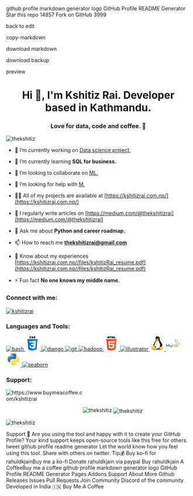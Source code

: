 github profile markdown generator logo
GitHub Profile README Generator
Star this repo
14857
Fork on GitHub
3999

back to edit

copy-markdown

download markdown

download backup

preview
<h1 align="center">Hi 👋, I'm Kshitiz Rai. Developer based in Kathmandu.</h1>
<h3 align="center">Love for data, code and coffee. 🍵</h3>

<p align="left"> <img src="https://komarev.com/ghpvc/?username=thekshitiz&label=Profile%20views&color=0e75b6&style=flat" alt="thekshitiz" /> </p>

- 🔭 I’m currently working on [Data science project.](https://github.com/thekshitiz/data-science)

- 🌱 I’m currently learning **SQL for business.**

- 👯 I’m looking to collaborate on [ML.](https://github.com/thekshitiz/data-science)

- 🤝 I’m looking for help with [M.](https://github.com/thekshitiz/data-science)

- 👨‍💻 All of my projects are available at [https://kshitizrai.com.np/](https://kshitizrai.com.np/)

- 📝 I regularly write articles on [https://medium.com/@thekshitizrai](https://medium.com/@thekshitizrai)

- 💬 Ask me about **Python and career roadmap.**

- 📫 How to reach me **thekshitizrai@gmail.com**

- 📄 Know about my experiences [https://kshitizrai.com.np//files/kshitizRai_resume.pdf](https://kshitizrai.com.np//files/kshitizRai_resume.pdf)

- ⚡ Fun fact **No one knows my middle name.**

<h3 align="left">Connect with me:</h3>
<p align="left">
<a href="https://linkedin.com/in/kshitizrai" target="blank"><img align="center" src="https://raw.githubusercontent.com/rahuldkjain/github-profile-readme-generator/master/src/images/icons/Social/linked-in-alt.svg" alt="kshitizrai" height="30" width="40" /></a>
</p>

<h3 align="left">Languages and Tools:</h3>
<p align="left"> <a href="https://www.gnu.org/software/bash/" target="_blank" rel="noreferrer"> <img src="https://www.vectorlogo.zone/logos/gnu_bash/gnu_bash-icon.svg" alt="bash" width="40" height="40"/> </a> <a href="https://www.w3schools.com/css/" target="_blank" rel="noreferrer"> <img src="https://raw.githubusercontent.com/devicons/devicon/master/icons/css3/css3-original-wordmark.svg" alt="css3" width="40" height="40"/> </a> <a href="https://www.djangoproject.com/" target="_blank" rel="noreferrer"> <img src="https://cdn.worldvectorlogo.com/logos/django.svg" alt="django" width="40" height="40"/> </a> <a href="https://git-scm.com/" target="_blank" rel="noreferrer"> <img src="https://www.vectorlogo.zone/logos/git-scm/git-scm-icon.svg" alt="git" width="40" height="40"/> </a> <a href="https://hadoop.apache.org/" target="_blank" rel="noreferrer"> <img src="https://www.vectorlogo.zone/logos/apache_hadoop/apache_hadoop-icon.svg" alt="hadoop" width="40" height="40"/> </a> <a href="https://www.w3.org/html/" target="_blank" rel="noreferrer"> <img src="https://raw.githubusercontent.com/devicons/devicon/master/icons/html5/html5-original-wordmark.svg" alt="html5" width="40" height="40"/> </a> <a href="https://www.adobe.com/in/products/illustrator.html" target="_blank" rel="noreferrer"> <img src="https://www.vectorlogo.zone/logos/adobe_illustrator/adobe_illustrator-icon.svg" alt="illustrator" width="40" height="40"/> </a> <a href="https://www.linux.org/" target="_blank" rel="noreferrer"> <img src="https://raw.githubusercontent.com/devicons/devicon/master/icons/linux/linux-original.svg" alt="linux" width="40" height="40"/> </a> <a href="https://www.mysql.com/" target="_blank" rel="noreferrer"> <img src="https://raw.githubusercontent.com/devicons/devicon/master/icons/mysql/mysql-original-wordmark.svg" alt="mysql" width="40" height="40"/> </a> <a href="https://www.python.org" target="_blank" rel="noreferrer"> <img src="https://raw.githubusercontent.com/devicons/devicon/master/icons/python/python-original.svg" alt="python" width="40" height="40"/> </a> <a href="https://seaborn.pydata.org/" target="_blank" rel="noreferrer"> <img src="https://seaborn.pydata.org/_images/logo-mark-lightbg.svg" alt="seaborn" width="40" height="40"/> </a> </p>

<h3 align="left">Support:</h3>
<p><a href="https://www.buymeacoffee.com/https://www.buymeacoffee.com/kshitizrai"> <img align="left" src="https://cdn.buymeacoffee.com/buttons/v2/default-yellow.png" height="50" width="210" alt="https://www.buymeacoffee.com/kshitizrai" /></a></p><br><br>

<p><img align="left" src="https://github-readme-stats.vercel.app/api/top-langs?username=thekshitiz&show_icons=true&locale=en&layout=compact" alt="thekshitiz" /></p>

<p>&nbsp;<img align="center" src="https://github-readme-stats.vercel.app/api?username=thekshitiz&show_icons=true&locale=en" alt="thekshitiz" /></p>

<p><img align="center" src="https://github-readme-streak-stats.herokuapp.com/?user=thekshitiz&" alt="thekshitiz" /></p>

Support 🙏
Are you using the tool and happy with it to create your GitHub Profile?
Your kind support keeps open-source tools like this free for others.
tweet github profile readme generator
Let the world know how you feel using this tool. Share with others on twitter.
Tip💰
Buy ko-fi for rahuldkjainBuy me a ko-fi
Donate rahuldkjain via paypal
Buy rahuldkjain A CoffeeBuy me a coffee
github profile markdown generator logo
GitHub Profile README Generator
Pages
Addons
Support
About
More
Github
Releases
Issues
Pull Requests
Join Community
Discord of the community
Developed in India 🇮🇳
Buy Me A Coffee
